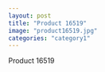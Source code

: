 ```yaml
---
layout: post
title: "Product 16519"
image: "product16519.jpg"
categories: "category1"
---
```

Product 16519
